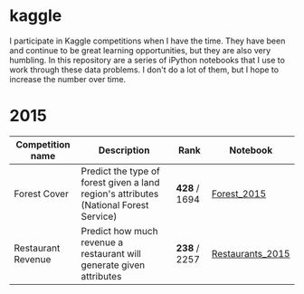 # kaggle
I participate in Kaggle competitions when I have the time. They have been and continue to be great learning opportunities, but they are also very humbling. In this repository are a series of iPython notebooks that I use to work through these data problems. I don't do a lot of them, but I hope to increase the number over time.

# 2015

| Competition name | Description | Rank |  Notebook |
|------------------|-------------|------|-----------|
|Forest Cover | Predict the type of forest given a land region's attributes (National Forest Service) |  **428** / 1694 | [Forest_2015](http://nbviewer.ipython.org/github/asmiller1989/kaggle/blob/master/forest_2015/nb/forest_cover.ipynb) |
| Restaurant Revenue | Predict how much revenue a restaurant will generate given attributes | **238** / 2257 | [Restaurants_2015](http://nbviewer.ipython.org/github/asmiller1989/kaggle/blob/master/restaurant_2015/restaurant_2015_analysis.ipynb) |
